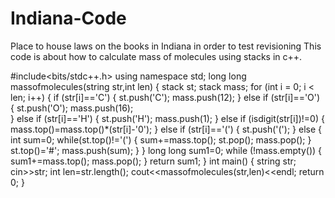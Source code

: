 # Indiana-Code
Place to house laws on the books in Indiana in order to test revisioning
This code is about how to calculate mass of molecules using stacks in c++.

#include<bits/stdc++.h>
using namespace std;
long long massofmolecules(string str,int len)
{
  stack<char> st;
  stack<int> mass;
  for (int i = 0; i < len; i++)
  {
    if (str[i]=='C')
    {
      st.push('C');
      mass.push(12);
    }
    else if (str[i]=='O')
    {
      st.push('O');
      mass.push(16);            
    }
    else if (str[i]=='H')
    {
      st.push('H');
      mass.push(1);
    }
    else if (isdigit(str[i])!=0)
    {
      mass.top()=mass.top()*(str[i]-'0');
    }
    else if (str[i]=='(')
    {
      st.push('(');
    }
    else
    {
      int sum=0;
      while(st.top()!='(')
      {
        sum+=mass.top();
        st.pop();
        mass.pop();
      }
      st.top()='#';
      mass.push(sum);
    }
  }
  long long sum1=0;
  while (!mass.empty())
  {
    sum1+=mass.top();
    mass.pop();
  }
  return sum1;
}
int main()
{
    string str;
    cin>>str;
    int len=str.length();
    cout<<massofmolecules(str,len)<<endl;
    return 0;
}
